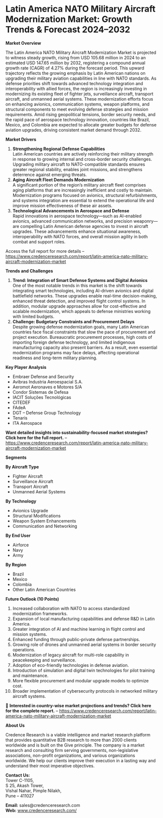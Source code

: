# Latin America NATO Military Aircraft Modernization Market: Growth Trends & Forecast 2024–2032


<p><strong>Market Overview</strong></p>
<p>The Latin America NATO Military Aircraft Modernization Market is projected to witness steady growth, rising from USD 105.68 million in 2024 to an estimated USD 147.65 million by 2032, registering a compound annual growth rate (CAGR) of 4.27% during the forecast period. This upward trajectory reflects the growing emphasis by Latin American nations on upgrading their military aviation capabilities in line with NATO standards. As defense priorities shift towards advanced technology integration and interoperability with allied forces, the region is increasingly investing in modernizing its existing fleet of fighter jets, surveillance aircraft, transport aircraft, and unmanned aerial systems. These modernization efforts focus on enhancing avionics, communication systems, weapon platforms, and structural components to meet evolving defense strategies and mission requirements. Amid rising geopolitical tensions, border security needs, and the rapid pace of aerospace technology innovation, countries like Brazil, Mexico, and Colombia are expected to allocate greater budgets for defense aviation upgrades, driving consistent market demand through 2032.</p>
<p><strong>Market Drivers</strong></p>
<ol>
<li><strong> Strengthening Regional Defense Capabilities</strong><br /> Latin American countries are actively reinforcing their military strength in response to growing internal and cross-border security challenges. Upgrading military aircraft to NATO-compatible standards ensures greater regional stability, enables joint missions, and strengthens deterrence against emerging threats.</li>
<li><strong> Aging Aircraft Fleet Demands Modernization</strong><br /> A significant portion of the region&rsquo;s military aircraft fleet comprises aging platforms that are increasingly inefficient and costly to maintain. Modernization programs focused on avionics, structural refurbishments, and systems integration are essential to extend the operational life and improve mission effectiveness of these air assets.</li>
<li><strong> Technological Advancements in Aerospace and Defense</strong><br /> Rapid innovations in aerospace technology&mdash;such as AI-enabled avionics, advanced communication networks, and precision weaponry&mdash;are compelling Latin American defense agencies to invest in aircraft upgrades. These advancements enhance situational awareness, interoperability with NATO forces, and overall mission agility in both combat and support roles.</li>
</ol>
<p>Access the full report for more details &ndash; <a href="https://www.credenceresearch.com/report/latin-america-nato-military-aircraft-modernization-market">https://www.credenceresearch.com/report/latin-america-nato-military-aircraft-modernization-market</a></p>
<p><strong>Trends and Challenges</strong></p>
<ol>
<li><strong> Trend: Integration of Smart Defense Systems and Digital Avionics</strong><br /> One of the most notable trends in this market is the shift towards integrating smart technologies, including AI-driven avionics and digital battlefield networks. These upgrades enable real-time decision-making, enhanced threat detection, and improved flight control systems. In addition, modular upgrade approaches allow for cost-effective and scalable modernization, which appeals to defense ministries working with limited budgets.</li>
<li><strong> Challenge: Budgetary Constraints and Procurement Delays</strong><br /> Despite growing defense modernization goals, many Latin American countries face fiscal constraints that slow the pace of procurement and project execution. Bureaucratic procurement processes, high costs of importing foreign defense technology, and limited indigenous manufacturing capacity also present barriers. As a result, even essential modernization programs may face delays, affecting operational readiness and long-term military planning.</li>
</ol>
<p><strong>Key Player Analysis</strong></p>
<ul>
<li>Embraer Defense and Security</li>
<li>Avibras Industria Aeroespacial S.A.</li>
<li>Aeromot Aeronaves e Motores S/A</li>
<li>Condor Sistemas de Defesa</li>
<li>IACIT Solu&ccedil;&otilde;es Tecnol&oacute;gicas</li>
<li>CITEDEF</li>
<li>FAdeA</li>
<li>DGT &ndash; Defense Group Technology</li>
<li>Tenaris</li>
<li>ITA Aerospace</li>
</ul>
<p><strong>Want detailed insights into sustainability-focused market strategies? Click here for the full report.</strong> &ndash; <a href="https://www.credenceresearch.com/report/latin-america-nato-military-aircraft-modernization-market">https://www.credenceresearch.com/report/latin-america-nato-military-aircraft-modernization-market</a></p>
<p><strong>Segments</strong></p>
<p><strong>By Aircraft Type</strong></p>
<ul>
<li>Fighter Aircraft</li>
<li>Surveillance Aircraft</li>
<li>Transport Aircraft</li>
<li>Unmanned Aerial Systems</li>
</ul>
<p><strong>By Technology</strong></p>
<ul>
<li>Avionics Upgrade</li>
<li>Structural Modifications</li>
<li>Weapon System Enhancements</li>
<li>Communication and Networking</li>
</ul>
<p><strong>By End User</strong></p>
<ul>
<li>Airforce</li>
<li>Navy</li>
<li>Army</li>
</ul>
<p><strong>By Region</strong></p>
<ul>
<li>Brazil</li>
<li>Mexico</li>
<li>Colombia</li>
<li>Other Latin American Countries</li>
</ul>
<p><strong>Future Outlook (10 Points)</strong></p>
<ol>
<li>Increased collaboration with NATO to access standardized modernization frameworks.</li>
<li>Expansion of local manufacturing capabilities and defense R&amp;D in Latin America.</li>
<li>Greater integration of AI and machine learning in flight control and mission systems.</li>
<li>Enhanced funding through public-private defense partnerships.</li>
<li>Growing role of drones and unmanned aerial systems in border security operations.</li>
<li>Modernization of legacy aircraft for multi-role capability in peacekeeping and surveillance.</li>
<li>Adoption of eco-friendly technologies in defense aviation.</li>
<li>Introduction of simulation and digital twin technologies for pilot training and maintenance.</li>
<li>More flexible procurement and modular upgrade models to optimize cost.</li>
<li>Broader implementation of cybersecurity protocols in networked military aircraft systems.</li>
</ol>
<p>📌 <strong>Interested in country-wise market projections and trends? Click here for the complete report.</strong> &ndash; <a href="https://www.credenceresearch.com/report/latin-america-nato-military-aircraft-modernization-market">https://www.credenceresearch.com/report/latin-america-nato-military-aircraft-modernization-market</a></p>
<p><strong>About Us</strong></p>
<p>Credence Research is a viable intelligence and market research platform that provides quantitative B2B research to more than 2000 clients worldwide and is built on the Give principle. The company is a market research and consulting firm serving governments, non-legislative associations, non-profit organizations, and various organizations worldwide. We help our clients improve their execution in a lasting way and understand their most imperative objectives.</p>
<p><strong>Contact Us:</strong><br /> Tower C-1105,<br /> S 25, Akash Tower,<br /> Vishal Nahar, Pimple Nilakh,<br /> Pune &ndash; 411027</p>
<p><strong>Email:</strong> sales@credenceresearch.com<br /> <strong>Web:</strong> <a href="http://www.credenceresearch.com/">www.credenceresearch.com/</a></p>
